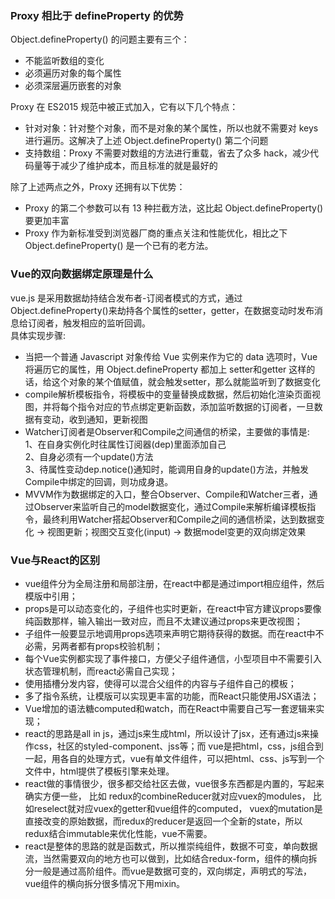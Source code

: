 ### Proxy 相比于 defineProperty 的优势

Object.defineProperty() 的问题主要有三个：  
* 不能监听数组的变化
* 必须遍历对象的每个属性
* 必须深层遍历嵌套的对象  

Proxy 在 ES2015 规范中被正式加入，它有以下几个特点：    
* 针对对象：针对整个对象，而不是对象的某个属性，所以也就不需要对 keys 进行遍历。这解决了上述 Object.defineProperty() 第二个问题
* 支持数组：Proxy 不需要对数组的方法进行重载，省去了众多 hack，减少代码量等于减少了维护成本，而且标准的就是最好的  

除了上述两点之外，Proxy 还拥有以下优势：  
* Proxy 的第二个参数可以有 13 种拦截方法，这比起 Object.defineProperty() 要更加丰富
* Proxy 作为新标准受到浏览器厂商的重点关注和性能优化，相比之下 Object.defineProperty() 是一个已有的老方法。

### Vue的双向数据绑定原理是什么

vue.js 是采用数据劫持结合发布者-订阅者模式的方式，通过Object.defineProperty()来劫持各个属性的setter，getter，在数据变动时发布消息给订阅者，触发相应的监听回调。  
具体实现步骤:  
* 当把一个普通 Javascript 对象传给 Vue 实例来作为它的 data 选项时，Vue 将遍历它的属性，用 Object.defineProperty 都加上 setter和getter 这样的话，给这个对象的某个值赋值，就会触发setter，那么就能监听到了数据变化  
* compile解析模板指令，将模板中的变量替换成数据，然后初始化渲染页面视图，并将每个指令对应的节点绑定更新函数，添加监听数据的订阅者，一旦数据有变动，收到通知，更新视图
* Watcher订阅者是Observer和Compile之间通信的桥梁，主要做的事情是:   
1、在自身实例化时往属性订阅器(dep)里面添加自己   
2、自身必须有一个update()方法   
3、待属性变动dep.notice()通知时，能调用自身的update()方法，并触发Compile中绑定的回调，则功成身退。  
* MVVM作为数据绑定的入口，整合Observer、Compile和Watcher三者，通过Observer来监听自己的model数据变化，通过Compile来解析编译模板指令，最终利用Watcher搭起Observer和Compile之间的通信桥梁，达到数据变化 -> 视图更新；视图交互变化(input) -> 数据model变更的双向绑定效果  

### Vue与React的区别

* vue组件分为全局注册和局部注册，在react中都是通过import相应组件，然后模版中引用；  
* props是可以动态变化的，子组件也实时更新，在react中官方建议props要像纯函数那样，输入输出一致对应，而且不太建议通过props来更改视图；  
* 子组件一般要显示地调用props选项来声明它期待获得的数据。而在react中不必需，另两者都有props校验机制；  
* 每个Vue实例都实现了事件接口，方便父子组件通信，小型项目中不需要引入状态管理机制，而react必需自己实现；  
* 使用插槽分发内容，使得可以混合父组件的内容与子组件自己的模板；  
* 多了指令系统，让模版可以实现更丰富的功能，而React只能使用JSX语法；  
* Vue增加的语法糖computed和watch，而在React中需要自己写一套逻辑来实现；  
* react的思路是all in js，通过js来生成html，所以设计了jsx，还有通过js来操作css，社区的styled-component、jss等；而 vue是把html，css，js组合到一起，用各自的处理方式，vue有单文件组件，可以把html、css、js写到一个文件中，html提供了模板引擎来处理。  
* react做的事情很少，很多都交给社区去做，vue很多东西都是内置的，写起来确实方便一些， 比如 redux的combineReducer就对应vuex的modules， 比如reselect就对应vuex的getter和vue组件的computed， vuex的mutation是直接改变的原始数据，而redux的reducer是返回一个全新的state，所以redux结合immutable来优化性能，vue不需要。  
* react是整体的思路的就是函数式，所以推崇纯组件，数据不可变，单向数据流，当然需要双向的地方也可以做到，比如结合redux-form，组件的横向拆分一般是通过高阶组件。而vue是数据可变的，双向绑定，声明式的写法，vue组件的横向拆分很多情况下用mixin。  
 
 

